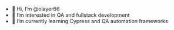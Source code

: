 - 👋 Hi, I’m @olayer66
- 👀 I’m interested in QA and fullstack development
- 🌱 I’m currently learning Cypress and QA automation frameworks

<!---
olayer66/olayer66 is a ✨ special ✨ repository because its `README.md` (this file) appears on your GitHub profile.
You can click the Preview link to take a look at your changes.
--->
